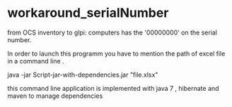 # workaround_serialNumber
from OCS inventory to glpi: computers has the '00000000' on the serial number.


In order to launch this programm you have to mention the path of excel file in a command line .


java -jar Script-jar-with-dependencies.jar "file.xlsx"

this command line application is implemented with java 7 , hibernate and maven to manage dependencies 
